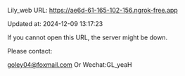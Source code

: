 Lily_web URL: https://ae6d-61-165-102-156.ngrok-free.app

Updated at: 2024-12-09 13:17:23

If you cannot open this URL, the server might be down.

Please contact: 

goley04@foxmail.com Or Wechat:GL_yeaH
